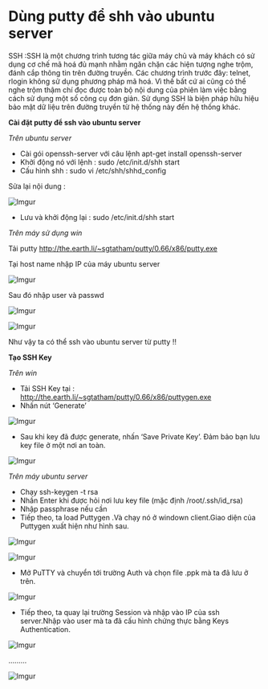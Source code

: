 # Dùng putty để shh vào ubuntu server 

  SSH :SSH là một chương trình tương tác giữa máy chủ và máy khách có sử dụng cơ chế mã hoá đủ mạnh nhằm ngăn chặn các hiện tượng nghe trộm, đánh cắp thông tin trên đường truyền. Các chương trình trước đây: telnet, rlogin không sử dụng phương pháp mã hoá. Vì thế bất cứ ai cũng có thể nghe trộm thậm chí đọc được toàn bộ nội dung của phiên làm việc bằng cách sử dụng một số công cụ đơn giản. Sử dụng SSH là biện pháp hữu hiệu bảo mật dữ liệu trên đường truyền từ hệ thống này đến hệ thống khác.

**Cài đặt putty để ssh vào ubuntu server**

*Trên ubuntu server*

- Cài gói openssh-server với câu lệnh apt-get install openssh-server 
- Khởi động nó với lệnh : sudo /etc/init.d/shh start 
- Cấu hình shh : sudo vi /etc/shh/shhd_config

Sửa lại nội dung :

![Imgur](http://i.imgur.com/rXSVoZv.png)

- Lưu và khởi động lại : sudo /etc/init.d/shh start 

*Trên máy sử dụng win*

Tải putty http://the.earth.li/~sgtatham/putty/0.66/x86/putty.exe

Tại host name nhập IP của máy ubuntu server 

![Imgur](http://i.imgur.com/N6I8v4x.png)

Sau đó nhập user và passwd 

![Imgur](http://i.imgur.com/K3JcSfE.png)

![Imgur](http://i.imgur.com/ylugXE3.png)

Như vậy ta có thể ssh vào ubuntu server từ putty !!

**Tạo SSH Key**

*Trên win*

- Tải SSH Key tại : http://the.earth.li/~sgtatham/putty/0.66/x86/puttygen.exe
- Nhấn nút ‘Generate’

![Imgur](http://i.imgur.com/XZD7OMT.png)

- Sau khi key đã được generate, nhấn ‘Save Private Key’. Đảm bảo bạn lưu key file ở một nơi an toàn.

![Imgur](http://i.imgur.com/fam67aw.png)

*Trên máy ubuntu server*

- Chạy ssh-keygen -t rsa
- Nhấn Enter khi được hỏi nơi lưu key file (mặc định /root/.ssh/id_rsa)
- Nhập passphrase nếu cần
- Tiếp theo, ta load Puttygen .Và chạy nó ở windown client.Giao diện của Puttygen xuất hiện như hình sau.

![Imgur](http://i.imgur.com/XZD7OMT.png)

![Imgur](http://i.imgur.com/fam67aw.png)

- Mở PuTTY và chuyển tới trường Auth và chọn file .ppk mà ta đã lưu ở trên.

![Imgur](http://i.imgur.com/msRxpUt.png)

- Tiếp theo, ta quay lại trường Session và nhập vào IP của ssh server.Nhập vào user mà ta đã cấu hình chứng thực bằng Keys Authentication.

![Imgur](http://i.imgur.com/aQW5871.png)

.........

![Imgur](http://i.imgur.com/u1ZGm4j.png)





